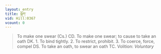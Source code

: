 ```yaml
---
layout: entry
title: སྒོག་
vid: Hill:0367
vcount: 0
---
```

> To make one swear (Cs\.) CD\. To make one swear; to cause to take an oath DK\. 1\. To bind tightly\. 2\. To restrict, prohibit\. 3\. To coerce, force, compel DS\. To take an oath, to swear an oath TC\.
> Volition: _Voluntary_


